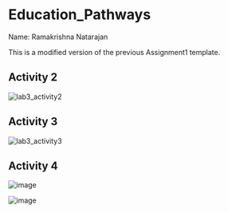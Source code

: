 # Education_Pathways

Name: Ramakrishna Natarajan

This is a modified version of the previous Assignment1 template.


## Activity 2

![lab3_activity2](https://user-images.githubusercontent.com/55057578/193422594-d455af7c-3ca7-4b5a-ac78-0b3b362665b4.png)


## Activity 3

![lab3_activity3](https://user-images.githubusercontent.com/55057578/193422597-fc56cc8a-232d-480d-8315-2cd15218db01.png)


## Activity 4

![image](https://user-images.githubusercontent.com/55057578/193422858-c8010d2f-d085-4f07-b0db-201a400b684e.png)


![image](https://user-images.githubusercontent.com/55057578/193422992-ec0b91ba-4022-4c71-b60f-28bca87f5f0e.png)
